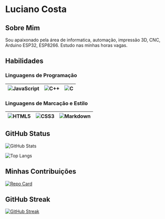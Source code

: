 # Luciano Costa
## Sobre Mim

Sou apaixonado pela área de informatica, automação, impressão 3D, CNC, Arduino ESP32, ESP8266. Estudo nas minhas horas vagas.

## Habilidades

### Linguagens de Programação

|![JavaScript](https://img.shields.io/badge/javascript-000?style=for-the-badge&logo=javascript)|![C++](https://img.shields.io/badge/C++-000?style=for-the-badge&logo=cplusplus)|![C](https://img.shields.io/badge/C-000?style=for-the-badge&logo=c)
|-----|-----|-----|

### Linguagens de Marcação e Estilo

|![HTML5](https://img.shields.io/badge/HTML5-000?style=for-the-badge&logo=html5)|![CSS3](https://img.shields.io/badge/CSS3-000?style=for-the-badge&logo=css3&logoColor=264CE4)|![Markdown](https://img.shields.io/badge/Markdown-000?style=for-the-badge&logo=markdown)
|-----|-----|-----|

## GitHub Status

![GitHub Stats](https://github-readme-stats.vercel.app/api?username=L2004costa&theme=transparent&bg_color=000000&border_color=000000&show_icons=true&icon_color=00ff00&title_color=00ff00&text_color=00ff00)

![Top Langs](https://github-readme-stats-git-masterrstaa-rickstaa.vercel.app/api/top-langs/?username=L2004costa&layout=compact&bg_color=000000&border_color=000000&title_color=00ff00&text_color=00ff00)

## Minhas Contribuições
[![Repo Card](https://github-readme-stats.vercel.app/api/pin/?username=L2004costa&repo=dio-lab-open-source&bg_color=000000&border_color=000000&show_icons=true&icon_color=00ff00&title_color=09ff00&text_color=00ff00)](https://github.com/L2004costa/dio-lab-open-source)

## GitHub Streak

[![GitHub Streak](https://streak-stats.demolab.com?user=L2004costa&theme=dark&background=00ff00border=000000&dates=000&text_color=00ff00)](https://git.io/streak-stats)
